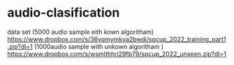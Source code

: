 # audio-clasification
data set (5000 audio sample eith kown algoritham) https://www.dropbox.com/s/36yqmymkva2bwdi/spcup_2022_training_part1.zip?dl=1
        (1000audio sample with  unkown algoritham )                  https://www.dropbox.com/s/wsmlthhri29fb79/spcup_2022_unseen.zip?dl=1
